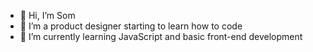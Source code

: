 - 👋 Hi, I’m Som
- 👀 I’m a product designer starting to learn how to code
- 🌱 I’m currently learning JavaScript and basic front-end development

<!---
designedbysom/designedbysom is a ✨ special ✨ repository because its `README.md` (this file) appears on your GitHub profile.
You can click the Preview link to take a look at your changes.
--->
